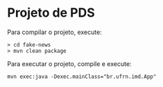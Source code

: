 # Projeto de PDS

Para compilar o projeto, execute:

```
> cd fake-news
> mvn clean package
```

Para executar o projeto, compile e execute:

```
mvn exec:java -Dexec.mainClass="br.ufrn.imd.App"
```
